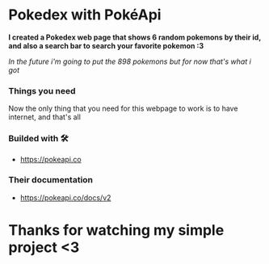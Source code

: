 # Pokedex with PokéApi

**I created a Pokedex web page that shows 6 random pokemons by their id, and also a search bar to search your favorite pokemon :3**

_In the future i'm going to put the 898 pokemons but for now that's what i got_

### Things you need
Now the only thing that you need for this webpage to work is to have internet, and that's all

### Builded with 🛠️
* https://pokeapi.co

### Their documentation
* https://pokeapi.co/docs/v2

# Thanks for watching my simple project <3
